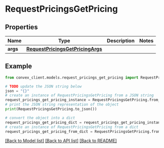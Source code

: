 # RequestPricingsGetPricing


## Properties

Name | Type | Description | Notes
------------ | ------------- | ------------- | -------------
**args** | [**RequestPricingsGetPricingArgs**](RequestPricingsGetPricingArgs.md) |  | 

## Example

```python
from convex_client.models.request_pricings_get_pricing import RequestPricingsGetPricing

# TODO update the JSON string below
json = "{}"
# create an instance of RequestPricingsGetPricing from a JSON string
request_pricings_get_pricing_instance = RequestPricingsGetPricing.from_json(json)
# print the JSON string representation of the object
print(RequestPricingsGetPricing.to_json())

# convert the object into a dict
request_pricings_get_pricing_dict = request_pricings_get_pricing_instance.to_dict()
# create an instance of RequestPricingsGetPricing from a dict
request_pricings_get_pricing_from_dict = RequestPricingsGetPricing.from_dict(request_pricings_get_pricing_dict)
```
[[Back to Model list]](../README.md#documentation-for-models) [[Back to API list]](../README.md#documentation-for-api-endpoints) [[Back to README]](../README.md)


